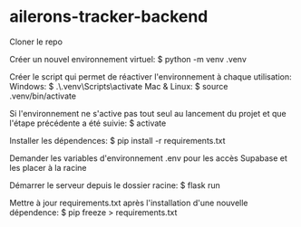 # ailerons-tracker-backend


Cloner le repo

Créer un nouvel environnement virtuel: $ python -m venv .venv 

Créer le script qui permet de réactiver l'environnement à chaque utilisation: 
Windows: $ .\\.venv\Scripts\activate 
Mac & Linux: $ source .venv/bin/activate

Si l'environnement ne s'active pas tout seul au lancement du projet et que l'étape précédente a été suivie: $ activate

Installer les dépendences: $ pip install -r requirements.txt

Demander les variables d'environnement .env pour les accès Supabase et les placer à la racine

Démarrer le serveur depuis le dossier racine: $ flask run

Mettre à jour requirements.txt après l'installation d'une nouvelle dépendence: $ pip freeze > requirements.txt
